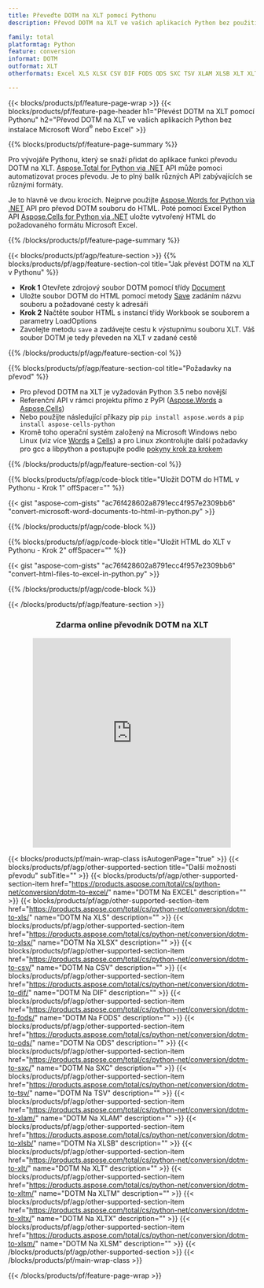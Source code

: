 ```yaml
---
title: Převeďte DOTM na XLT pomocí Pythonu
description: Převod DOTM na XLT ve vašich aplikacích Python bez použití Microsoft Word nebo Excel 

family: total
platformtag: Python
feature: conversion
informat: DOTM
outformat: XLT
otherformats: Excel XLS XLSX CSV DIF FODS ODS SXC TSV XLAM XLSB XLT XLTM XLSM XLTX

---
```

{{< blocks/products/pf/feature-page-wrap >}}
{{< blocks/products/pf/feature-page-header h1="Převést DOTM na XLT pomocí Pythonu" h2="Převod DOTM na XLT ve vašich aplikacích Python bez instalace Microsoft Word<sup>&reg;</sup> nebo Excel" >}}

{{% blocks/products/pf/feature-page-summary %}}

Pro vývojáře Pythonu, který se snaží přidat do aplikace funkci převodu DOTM na XLT. [Aspose.Total for Python via .NET](https://products.aspose.com/total/python-net/) API může pomoci automatizovat proces převodu. Je to plný balík různých API zabývajících se různými formáty.

Je to hlavně ve dvou krocích. Nejprve použijte [Aspose.Words for Python via .NET](https://products.aspose.com/words/python-net/) API pro převod DOTM souboru do HTML. Poté pomocí Excel Python API [Aspose.Cells for Python via .NET](https://products.aspose.com/cells/python-net/) uložte vytvořený HTML do požadovaného formátu Microsoft Excel. 

{{% /blocks/products/pf/feature-page-summary %}}

{{< blocks/products/pf/agp/feature-section >}}
{{% blocks/products/pf/agp/feature-section-col title="Jak převést DOTM na XLT v Pythonu" %}}
- **Krok 1** Otevřete zdrojový soubor DOTM pomocí třídy [Document](https://reference.aspose.com/words/python-net/aspose.words/document/)
- Uložte soubor DOTM do HTML pomocí metody [Save](https://reference.aspose.com/words/python-net/aspose.words/document/save/) zadáním názvu souboru a požadované cesty k adresáři
-  **Krok 2** Načtěte soubor HTML s instancí třídy Workbook se souborem a parametry LoadOptions
-  Zavolejte metodu `save` a zadávejte cestu k výstupnímu souboru XLT. Váš soubor DOTM je tedy převeden na XLT v zadané cestě

{{% /blocks/products/pf/agp/feature-section-col %}}

{{% blocks/products/pf/agp/feature-section-col title="Požadavky na převod" %}}

- Pro převod DOTM na XLT je vyžadován Python 3.5 nebo novější
- Referenční API v rámci projektu přímo z PyPI ([Aspose.Words](https://pypi.org/project/aspose-words/) a [Aspose.Cells](https://pypi.org/project/aspose-cells-python/))
-  Nebo použijte následující příkazy pip ```pip install aspose.words``` a ```pip install aspose-cells-python``` 
-  Kromě toho operační systém založený na Microsoft Windows nebo Linux (viz více [Words](https://docs.aspose.com/words/python-net/system-requirements/) a [Cells](https://docs.aspose.com/cells/python-net/getting-started/#installation)) a pro Linux zkontrolujte další požadavky pro gcc a libpython a postupujte podle [pokyny krok za krokem](https://docs.aspose.com/words/python-net/installation/)
 

{{% /blocks/products/pf/agp/feature-section-col %}}

{{% blocks/products/pf/agp/code-block title="Uložit DOTM do HTML v Pythonu - Krok 1" offSpacer="" %}}

{{< gist "aspose-com-gists" "ac76f428602a8791ecc4f957e2309bb6" "convert-microsoft-word-documents-to-html-in-python.py" >}}

{{% /blocks/products/pf/agp/code-block %}}

{{% blocks/products/pf/agp/code-block title="Uložit HTML do XLT v Pythonu - Krok 2" offSpacer="" %}}

{{< gist "aspose-com-gists" "ac76f428602a8791ecc4f957e2309bb6" "convert-html-files-to-excel-in-python.py" >}}

{{% /blocks/products/pf/agp/code-block %}}

{{< /blocks/products/pf/agp/feature-section >}}
<div class="container-fluid agp-content bg-white aboutfile box-1 vh100 section nopbtm">
<div class=container>
<div class=row>
<div class="demobox tc col-md-12 padding-0" align="center">

<h3>Zdarma online převodník DOTM na XLT</h3>

<iframe style="border: none; height: 426px;" scrolling="no" src="https://total-conversion-app-65z5r2lp.qa.k8s.dynabic.com/?to=xlt&from=dotm" id="child-iframe" width="80%"></iframe>

</div></div>
</div></div>

{{< blocks/products/pf/main-wrap-class isAutogenPage="true" >}}
{{< blocks/products/pf/agp/other-supported-section title="Další možnosti převodu" subTitle="" >}}
{{< blocks/products/pf/agp/other-supported-section-item href="https://products.aspose.com/total/cs/python-net/conversion/dotm-to-excel/" name="DOTM Na EXCEL" description="" >}}
{{< blocks/products/pf/agp/other-supported-section-item href="https://products.aspose.com/total/cs/python-net/conversion/dotm-to-xls/" name="DOTM Na XLS" description="" >}}
{{< blocks/products/pf/agp/other-supported-section-item href="https://products.aspose.com/total/cs/python-net/conversion/dotm-to-xlsx/" name="DOTM Na XLSX" description="" >}}
{{< blocks/products/pf/agp/other-supported-section-item href="https://products.aspose.com/total/cs/python-net/conversion/dotm-to-csv/" name="DOTM Na CSV" description="" >}}
{{< blocks/products/pf/agp/other-supported-section-item href="https://products.aspose.com/total/cs/python-net/conversion/dotm-to-dif/" name="DOTM Na DIF" description="" >}}
{{< blocks/products/pf/agp/other-supported-section-item href="https://products.aspose.com/total/cs/python-net/conversion/dotm-to-fods/" name="DOTM Na FODS" description="" >}}
{{< blocks/products/pf/agp/other-supported-section-item href="https://products.aspose.com/total/cs/python-net/conversion/dotm-to-ods/" name="DOTM Na ODS" description="" >}}
{{< blocks/products/pf/agp/other-supported-section-item href="https://products.aspose.com/total/cs/python-net/conversion/dotm-to-sxc/" name="DOTM Na SXC" description="" >}}
{{< blocks/products/pf/agp/other-supported-section-item href="https://products.aspose.com/total/cs/python-net/conversion/dotm-to-tsv/" name="DOTM Na TSV" description="" >}}
{{< blocks/products/pf/agp/other-supported-section-item href="https://products.aspose.com/total/cs/python-net/conversion/dotm-to-xlam/" name="DOTM Na XLAM" description="" >}}
{{< blocks/products/pf/agp/other-supported-section-item href="https://products.aspose.com/total/cs/python-net/conversion/dotm-to-xlsb/" name="DOTM Na XLSB" description="" >}}
{{< blocks/products/pf/agp/other-supported-section-item href="https://products.aspose.com/total/cs/python-net/conversion/dotm-to-xlt/" name="DOTM Na XLT" description="" >}}
{{< blocks/products/pf/agp/other-supported-section-item href="https://products.aspose.com/total/cs/python-net/conversion/dotm-to-xltm/" name="DOTM Na XLTM" description="" >}}
{{< blocks/products/pf/agp/other-supported-section-item href="https://products.aspose.com/total/cs/python-net/conversion/dotm-to-xltx/" name="DOTM Na XLTX" description="" >}}
{{< blocks/products/pf/agp/other-supported-section-item href="https://products.aspose.com/total/cs/python-net/conversion/dotm-to-xlsm/" name="DOTM Na XLSM" description="" >}}
{{< /blocks/products/pf/agp/other-supported-section >}}
{{< /blocks/products/pf/main-wrap-class >}}

{{< /blocks/products/pf/feature-page-wrap >}}